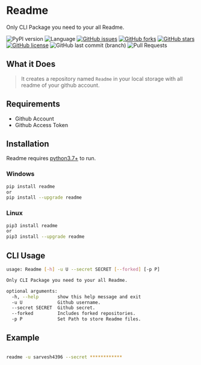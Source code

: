 # Readme

Only CLI Package you need to your all Readme.

![PyPI version](https://img.shields.io/pypi/v/Readme?color=orange&logo=pypi&logoColor=orange&style=flat-square)
![Language](https://img.shields.io/badge/python-3.7%2B-blue?logo=python&style=flat-square)
[![GitHub issues](https://img.shields.io/github/issues/sarvesh4396/Readme)](https://github.com/sarvesh4396/Readme/issues)
[![GitHub forks](https://img.shields.io/github/forks/sarvesh4396/Readme)](https://github.com/sarvesh4396/Readme/network)
[![GitHub stars](https://img.shields.io/github/stars/sarvesh4396/Readme)](https://github.com/sarvesh4396/Readme/stargazers)
[![GitHub license](https://img.shields.io/github/license/sarvesh4396/Readme)](https://github.com/sarvesh4396/Readme/blob/main/LICENSE)
![GitHub last commit (branch)](https://img.shields.io/github/last-commit/sarvesh4396/Readme/main?label=updated)
![Pull Requests](https://img.shields.io/badge/PRs-welcome-organge.svg?logo=git&logoColor=organge&style=flat-square)

## What it Does

> It creates a repository named `Readme` in your local storage with all readme of your github account.

## Requirements

- Github Account
- Github Access Token

## Installation

Readme requires [python3.7+](https://www.python.org/downloads/) to run.

### Windows

```sh
pip install readme
or
pip install --upgrade readme
```

### Linux

```sh
pip3 install readme
or 
pip3 install --upgrade readme
```

## CLI Usage

```sh
usage: Readme [-h] -u U --secret SECRET [--forked] [-p P]

Only CLI Package you need to your all Readme.

optional arguments:
  -h, --help       show this help message and exit
  -u U             Github username.
  --secret SECRET  Github secret.
  --forked         Includes forked repositories.
  -p P             Set Path to store Readme files.
```

## Example

```sh

readme -u sarvesh4396 --secret ************

```
